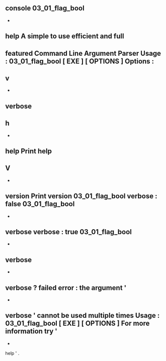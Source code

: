 console
03_01_flag_bool
-
-
help
A
simple
to
use
efficient
and
full
-
featured
Command
Line
Argument
Parser
Usage
:
03_01_flag_bool
[
EXE
]
[
OPTIONS
]
Options
:
-
v
-
-
verbose
-
h
-
-
help
Print
help
-
V
-
-
version
Print
version
03_01_flag_bool
verbose
:
false
03_01_flag_bool
-
-
verbose
verbose
:
true
03_01_flag_bool
-
-
verbose
-
-
verbose
?
failed
error
:
the
argument
'
-
-
verbose
'
cannot
be
used
multiple
times
Usage
:
03_01_flag_bool
[
EXE
]
[
OPTIONS
]
For
more
information
try
'
-
-
help
'
.
